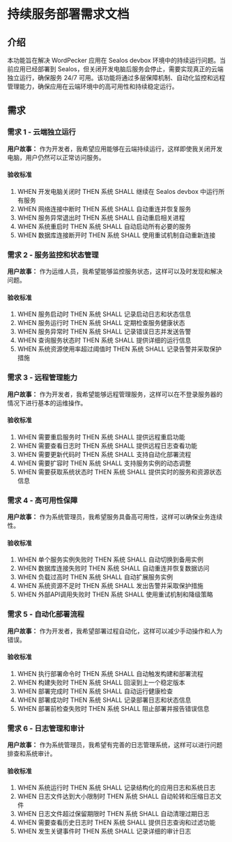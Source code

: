 # 持续服务部署需求文档

## 介绍

本功能旨在解决 WordPecker 应用在 Sealos devbox 环境中的持续运行问题。当前应用已经部署到 Sealos，但关闭开发电脑后服务会停止，需要实现真正的云端独立运行，确保服务 24/7 可用。该功能将通过多层保障机制、自动化监控和远程管理能力，确保应用在云端环境中的高可用性和持续稳定运行。

## 需求

### 需求 1 - 云端独立运行

**用户故事：** 作为开发者，我希望应用能够在云端持续运行，这样即使我关闭开发电脑，用户仍然可以正常访问服务。

#### 验收标准

1. WHEN 开发电脑关闭时 THEN 系统 SHALL 继续在 Sealos devbox 中运行所有服务
2. WHEN 网络连接中断时 THEN 系统 SHALL 自动重连并恢复服务
3. WHEN 服务异常退出时 THEN 系统 SHALL 自动重启相关进程
4. WHEN 系统重启时 THEN 系统 SHALL 自动启动所有必要的服务
5. WHEN 数据库连接断开时 THEN 系统 SHALL 使用重试机制自动重新连接

### 需求 2 - 服务监控和状态管理

**用户故事：** 作为运维人员，我希望能够监控服务状态，这样可以及时发现和解决问题。

#### 验收标准

1. WHEN 服务启动时 THEN 系统 SHALL 记录启动日志和状态信息
2. WHEN 服务运行时 THEN 系统 SHALL 定期检查服务健康状态
3. WHEN 服务异常时 THEN 系统 SHALL 记录错误日志并发送告警
4. WHEN 查询服务状态时 THEN 系统 SHALL 提供详细的运行信息
5. WHEN 系统资源使用率超过阈值时 THEN 系统 SHALL 记录告警并采取保护措施

### 需求 3 - 远程管理能力

**用户故事：** 作为开发者，我希望能够远程管理服务，这样可以在不登录服务器的情况下进行基本的运维操作。

#### 验收标准

1. WHEN 需要重启服务时 THEN 系统 SHALL 提供远程重启功能
2. WHEN 需要查看日志时 THEN 系统 SHALL 提供远程日志查看功能
3. WHEN 需要更新代码时 THEN 系统 SHALL 支持自动化部署流程
4. WHEN 需要扩容时 THEN 系统 SHALL 支持服务实例的动态调整
5. WHEN 需要获取系统状态时 THEN 系统 SHALL 提供实时的服务和资源状态信息

### 需求 4 - 高可用性保障

**用户故事：** 作为系统管理员，我希望服务具备高可用性，这样可以确保业务连续性。

#### 验收标准

1. WHEN 单个服务实例失败时 THEN 系统 SHALL 自动切换到备用实例
2. WHEN 数据库连接失败时 THEN 系统 SHALL 自动重连并恢复数据访问
3. WHEN 负载过高时 THEN 系统 SHALL 自动扩展服务实例
4. WHEN 系统资源不足时 THEN 系统 SHALL 发出告警并采取保护措施
5. WHEN 外部API调用失败时 THEN 系统 SHALL 使用重试机制和降级策略

### 需求 5 - 自动化部署流程

**用户故事：** 作为开发者，我希望部署过程自动化，这样可以减少手动操作和人为错误。

#### 验收标准

1. WHEN 执行部署命令时 THEN 系统 SHALL 自动触发构建和部署流程
2. WHEN 构建失败时 THEN 系统 SHALL 回滚到上一个稳定版本
3. WHEN 部署完成时 THEN 系统 SHALL 自动运行健康检查
4. WHEN 部署成功时 THEN 系统 SHALL 记录部署日志和状态信息
5. WHEN 部署前检查失败时 THEN 系统 SHALL 阻止部署并报告错误信息

### 需求 6 - 日志管理和审计

**用户故事：** 作为系统管理员，我希望有完善的日志管理系统，这样可以进行问题排查和系统审计。

#### 验收标准

1. WHEN 系统运行时 THEN 系统 SHALL 记录结构化的应用日志和系统日志
2. WHEN 日志文件达到大小限制时 THEN 系统 SHALL 自动轮转和压缩日志文件
3. WHEN 日志文件超过保留期限时 THEN 系统 SHALL 自动清理过期日志
4. WHEN 需要查看历史日志时 THEN 系统 SHALL 提供日志查询和过滤功能
5. WHEN 发生关键事件时 THEN 系统 SHALL 记录详细的审计日志